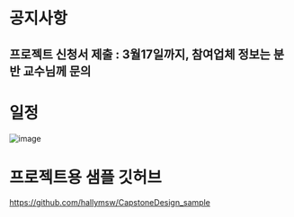 
# 공지사항
## 프로젝트 신청서 제출 : 3월17일까지, 참여업체 정보는 분반 교수님께 문의 
      
# 일정
![image](https://user-images.githubusercontent.com/60763110/156476695-6b9ba3cc-136e-4e9a-91f4-de1e39b8db33.png)

# 프로젝트용 샘플 깃허브
https://github.com/hallymsw/CapstoneDesign_sample

